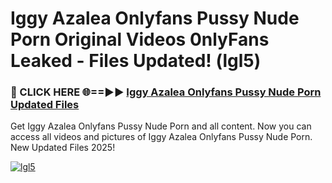 # Iggy Azalea Onlyfans Pussy Nude Porn Original Videos 0nlyFans Leaked - Files Updated! (lgl5)

<h3>🔴 CLICK HERE 🌐==►► <a href="https://tinyurl.com/x26r9saj" rel="nofollow">Iggy Azalea Onlyfans Pussy Nude Porn Updated Files</a></h3>

Get Iggy Azalea Onlyfans Pussy Nude Porn and all content. Now you can access all videos and pictures of Iggy Azalea Onlyfans Pussy Nude Porn. New Updated Files 2025!

[![lgl5](https://i.imgur.com/LkgZPqh.gif)](https://tinyurl.com/x26r9saj)
